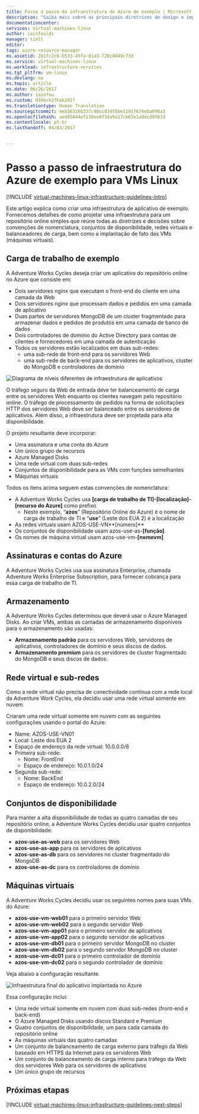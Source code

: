 ```yaml
---
title: Passo a passo da infraestrutura do Azure de exemplo | Microsoft Docs
description: "Saiba mais sobre as principais diretrizes de design e implementação referentes à implantação de uma infraestrutura de exemplo no Azure."
documentationcenter: 
services: virtual-machines-linux
author: iainfoulds
manager: timlt
editor: 
tags: azure-resource-manager
ms.assetid: 281fc2c0-b533-45fa-81a3-728c0049c73d
ms.service: virtual-machines-linux
ms.workload: infrastructure-services
ms.tgt_pltfrm: vm-linux
ms.devlang: na
ms.topic: article
ms.date: 06/26/2017
ms.author: iainfou
ms.custom: H1Hack27Feb2017
ms.translationtype: Human Translation
ms.sourcegitcommit: eeb56316b337c90cc83455be11917674eba898a3
ms.openlocfilehash: aed95844ef230ee0f34a9a17cb67e1a9dcd9f81d
ms.contentlocale: pt-br
ms.lasthandoff: 04/03/2017


---
```

# <a name="example-azure-infrastructure-walkthrough-for-linux-vms"></a>Passo a passo de infraestrutura do Azure de exemplo para VMs Linux

[!INCLUDE [virtual-machines-linux-infrastructure-guidelines-intro](../../../includes/virtual-machines-linux-infrastructure-guidelines-intro.md)]

Este artigo explica como criar uma infraestrutura de aplicativo de exemplo. Fornecemos detalhes de como projetar uma infraestrutura para um repositório online simples que reúne todas as diretrizes e decisões sobre convenções de nomenclatura, conjuntos de disponibilidade, redes virtuais e balanceadores de carga, bem como a implantação de fato das VMs (máquinas virtuais).

## <a name="example-workload"></a>Carga de trabalho de exemplo
A Adventure Works Cycles deseja criar um aplicativo do repositório online no Azure que consiste em:

* Dois servidores nginx que executam o front-end do cliente em uma camada da Web
* Dois servidores nginx que processam dados e pedidos em uma camada de aplicativo
* Duas partes de servidores MongoDB de um cluster fragmentado para armazenar dados e pedidos de produtos em uma camada de banco de dados
* Dois controladores de domínio do Active Directory para contas de clientes e fornecedores em uma camada de autenticação
* Todos os servidores estão localizados em duas sub-redes:
  * uma sub-rede de front-end para os servidores Web 
  * uma sub-rede de back-end para os servidores de aplicativos, cluster do MongoDB e controladores de domínio

![Diagrama de níveis diferentes de infraestrutura de aplicativos](./media/infrastructure-example/example-tiers.png)

O tráfego seguro da Web de entrada deve ter balanceamento de carga entre os servidores Web enquanto os clientes navegam pelo repositório online. O tráfego de processamento de pedidos na forma de solicitações HTTP dos servidores Web deve ser balanceado entre os servidores de aplicativos. Além disso, a infraestrutura deve ser projetada para alta disponibilidade.

O projeto resultante deve incorporar:

* Uma assinatura e uma conta do Azure
* Um único grupo de recursos
* Azure Managed Disks
* Uma rede virtual com duas sub-redes
* Conjuntos de disponibilidade para as VMs com funções semelhantes
* Máquinas virtuais

Todos os itens acima seguem estas convenções de nomenclatura:

* A Adventure Works Cycles usa **[carga de trabalho de TI]-[localização]-[recurso do Azure]** como prefixo
  * Neste exemplo, “**azos**” (Repositório Online do Azure) é o nome de carga de trabalho de TI e “**use**” (Leste dos EUA 2) é a localização
* As redes virtuais usam AZOS-USE-VN**[número]**
* Os conjuntos de disponibilidade usam azos-use-as-**[função]**
* Os nomes de máquina virtual usam azos-use-vm-**[nomevm]**

## <a name="azure-subscriptions-and-accounts"></a>Assinaturas e contas do Azure
A Adventure Works Cycles usa sua assinatura Enterprise, chamada Adventure Works Enterprise Subscription, para fornecer cobrança para essa carga de trabalho de TI.

## <a name="storage"></a>Armazenamento
A Adventure Works Cycles determinou que deverá usar o Azure Managed Disks. Ao criar VMs, ambas as camadas de armazenamento disponíveis para o armazenamento são usadas:

* **Armazenamento padrão** para os servidores Web, servidores de aplicativos, controladores de domínio e seus discos de dados.
* **Armazenamento premium** para os servidores de cluster fragmentado do MongoDB e seus discos de dados.

## <a name="virtual-network-and-subnets"></a>Rede virtual e sub-redes
Como a rede virtual não precisa de conectividade contínua com a rede local da Adventure Work Cycles, ela decidiu usar uma rede virtual somente em nuvem.

Criaram uma rede virtual somente em nuvem com as seguintes configurações usando o portal do Azure:

* Name: AZOS-USE-VN01
* Local: Leste dos EUA 2
* Espaço de endereço da rede virtual: 10.0.0.0/8
* Primeira sub-rede:
  * Nome: FrontEnd
  * Espaço de endereço: 10.0.1.0/24
* Segunda sub-rede:
  * Nome: BackEnd
  * Espaço de endereço: 10.0.2.0/24

## <a name="availability-sets"></a>Conjuntos de disponibilidade
Para manter a alta disponibilidade de todas as quatro camadas de seu repositório online, a Adventure Works Cycles decidiu usar quatro conjuntos de disponibilidade:

* **azos-use-as-web** para os servidores Web
* **azos-use-as-app** para os servidores de aplicativos
* **azos-use-as-db** para os servidores no cluster fragmentado do MongoDB
* **azos-use-as-dc** para os controladores de domínio

## <a name="virtual-machines"></a>Máquinas virtuais
A Adventure Works Cycles decidiu usar os seguintes nomes para suas VMs do Azure:

* **azos-use-vm-web01** para o primeiro servidor Web
* **azos-use-vm-web02** para o segundo servidor Web
* **azos-use-vm-app01** para o primeiro servidor de aplicativos
* **azos-use-vm-app02** para o segundo servidor de aplicativos
* **azos-use-vm-db01** para o primeiro servidor MongoDB no cluster
* **azos-use-vm-db02** para o segundo servidor MongoDB no cluster
* **azos-use-vm-dc01** para o primeiro controlador de domínio
* **azos-use-vm-dc02** para o segundo controlador de domínio

Veja abaixo a configuração resultante.

![Infraestrutura final do aplicativo implantada no Azure](./media/infrastructure-example/example-config.png)

Essa configuração inclui:

* Uma rede virtual somente em nuvem com duas sub-redes (front-end e back-end)
* O Azure Managed Disks usando discos Standard e Premium
* Quatro conjuntos de disponibilidade, um para cada camada do repositório online
* As máquinas virtuais das quatro camadas
* Um conjunto de balanceamento de carga externo para tráfego da Web baseado em HTTPS da Internet para os servidores Web
* Um conjunto de balanceamento de carga interno para tráfego da Web dos servidores Web para os servidores de aplicativos
* Um único grupo de recursos

## <a name="next-steps"></a>Próximas etapas
[!INCLUDE [virtual-machines-linux-infrastructure-guidelines-next-steps](../../../includes/virtual-machines-linux-infrastructure-guidelines-next-steps.md)]


